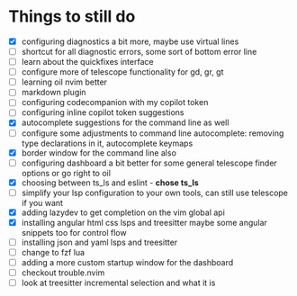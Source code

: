 # Things to still do

- [x] configuring diagnostics a bit more, maybe use virtual lines
- [ ] shortcut for all diagnostic errors, some sort of bottom error line
- [ ] learn about the quickfixes interface
- [ ] configure more of telescope functionality for gd, gr, gt
- [ ] learning oil nvim better
- [ ] markdown plugin
- [ ] configuring codecompanion with my copilot token
- [ ] configuring inline copilot token suggestions
- [x] autocomplete suggestions for the command line as well
- [ ] configure some adjustments to command line autocomplete: removing type declarations in it, autocomplete keymaps
- [x] border window for the command line also
- [ ] configuring dashboard a bit better for some general telescope finder options or go right to oil
- [x] choosing between ts_ls and eslint - **chose ts_ls**
- [ ] simplify your lsp configuration to your own tools, can still use telescope if you want
- [x] adding lazydev to get completion on the vim global api
- [x] installing angular html css lsps and treesitter maybe some angular snippets too for control flow
- [ ] installing json and yaml lsps and treesitter
- [ ] change to fzf lua
- [ ] adding a more custom startup window for the dashboard
- [ ] checkout trouble.nvim
- [ ] look at treesitter incremental selection and what it is
